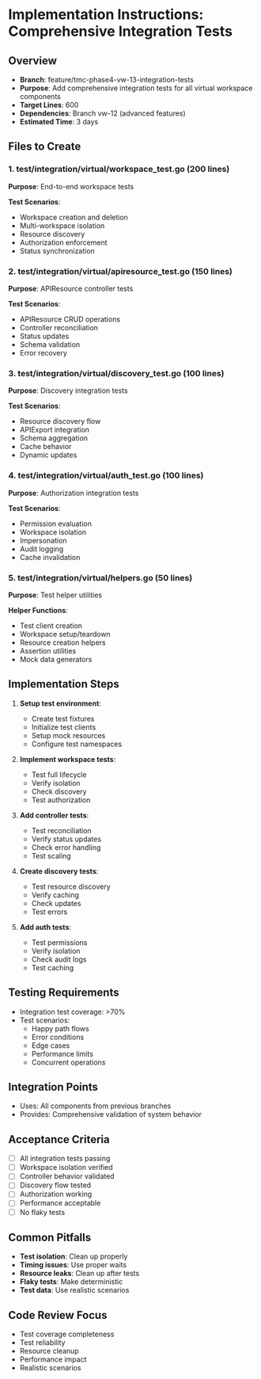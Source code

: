 # Implementation Instructions: Comprehensive Integration Tests

## Overview
- **Branch**: feature/tmc-phase4-vw-13-integration-tests
- **Purpose**: Add comprehensive integration tests for all virtual workspace components
- **Target Lines**: 600
- **Dependencies**: Branch vw-12 (advanced features)
- **Estimated Time**: 3 days

## Files to Create

### 1. test/integration/virtual/workspace_test.go (200 lines)
**Purpose**: End-to-end workspace tests

**Test Scenarios**:
- Workspace creation and deletion
- Multi-workspace isolation
- Resource discovery
- Authorization enforcement
- Status synchronization

### 2. test/integration/virtual/apiresource_test.go (150 lines)
**Purpose**: APIResource controller tests

**Test Scenarios**:
- APIResource CRUD operations
- Controller reconciliation
- Status updates
- Schema validation
- Error recovery

### 3. test/integration/virtual/discovery_test.go (100 lines)
**Purpose**: Discovery integration tests

**Test Scenarios**:
- Resource discovery flow
- APIExport integration
- Schema aggregation
- Cache behavior
- Dynamic updates

### 4. test/integration/virtual/auth_test.go (100 lines)
**Purpose**: Authorization integration tests

**Test Scenarios**:
- Permission evaluation
- Workspace isolation
- Impersonation
- Audit logging
- Cache invalidation

### 5. test/integration/virtual/helpers.go (50 lines)
**Purpose**: Test helper utilities

**Helper Functions**:
- Test client creation
- Workspace setup/teardown
- Resource creation helpers
- Assertion utilities
- Mock data generators

## Implementation Steps

1. **Setup test environment**:
   - Create test fixtures
   - Initialize test clients
   - Setup mock resources
   - Configure test namespaces

2. **Implement workspace tests**:
   - Test full lifecycle
   - Verify isolation
   - Check discovery
   - Test authorization

3. **Add controller tests**:
   - Test reconciliation
   - Verify status updates
   - Check error handling
   - Test scaling

4. **Create discovery tests**:
   - Test resource discovery
   - Verify caching
   - Check updates
   - Test errors

5. **Add auth tests**:
   - Test permissions
   - Verify isolation
   - Check audit logs
   - Test caching

## Testing Requirements
- Integration test coverage: >70%
- Test scenarios:
  - Happy path flows
  - Error conditions
  - Edge cases
  - Performance limits
  - Concurrent operations

## Integration Points
- Uses: All components from previous branches
- Provides: Comprehensive validation of system behavior

## Acceptance Criteria
- [ ] All integration tests passing
- [ ] Workspace isolation verified
- [ ] Controller behavior validated
- [ ] Discovery flow tested
- [ ] Authorization working
- [ ] Performance acceptable
- [ ] No flaky tests

## Common Pitfalls
- **Test isolation**: Clean up properly
- **Timing issues**: Use proper waits
- **Resource leaks**: Clean up after tests
- **Flaky tests**: Make deterministic
- **Test data**: Use realistic scenarios

## Code Review Focus
- Test coverage completeness
- Test reliability
- Resource cleanup
- Performance impact
- Realistic scenarios